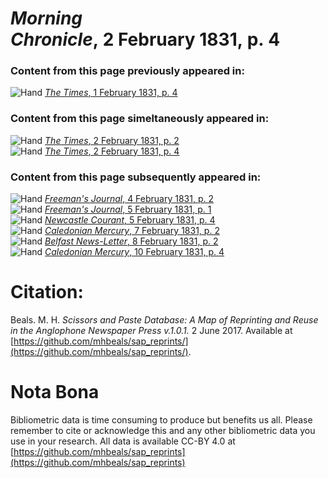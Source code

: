 # *Morning Chronicle*, 2 February 1831, p. 4  
  
### Content from this page previously appeared in:  
![Hand](http://scissorsandpaste.net/wp-content/uploads/2017/06/smallhandpointer.png) [*The Times*, 1 February 1831, p. 4](https://mhbeals.github.io/sap_html/The-Times/The-Times-1-February-1831-p-4)  
  
### Content from this page simeltaneously appeared in:  
![Hand](http://scissorsandpaste.net/wp-content/uploads/2017/06/smallhandpointer.png) [*The Times*, 2 February 1831, p. 2](https://mhbeals.github.io/sap_html/The-Times/The-Times-2-February-1831-p-2)  
![Hand](http://scissorsandpaste.net/wp-content/uploads/2017/06/smallhandpointer.png) [*The Times*, 2 February 1831, p. 4](https://mhbeals.github.io/sap_html/The-Times/The-Times-2-February-1831-p-4)  
  
### Content from this page subsequently appeared in:  
![Hand](http://scissorsandpaste.net/wp-content/uploads/2017/06/smallhandpointer.png) [*Freeman's Journal*, 4 February 1831, p. 2](https://mhbeals.github.io/sap_html/Freeman's-Journal/Freeman's-Journal-4-February-1831-p-2)  
![Hand](http://scissorsandpaste.net/wp-content/uploads/2017/06/smallhandpointer.png) [*Freeman's Journal*, 5 February 1831, p. 1](https://mhbeals.github.io/sap_html/Freeman's-Journal/Freeman's-Journal-5-February-1831-p-1)  
![Hand](http://scissorsandpaste.net/wp-content/uploads/2017/06/smallhandpointer.png) [*Newcastle Courant*, 5 February 1831, p. 4](https://mhbeals.github.io/sap_html/Newcastle-Courant/Newcastle-Courant-5-February-1831-p-4)  
![Hand](http://scissorsandpaste.net/wp-content/uploads/2017/06/smallhandpointer.png) [*Caledonian Mercury*, 7 February 1831, p. 2](https://mhbeals.github.io/sap_html/Caledonian-Mercury/Caledonian-Mercury-7-February-1831-p-2)  
![Hand](http://scissorsandpaste.net/wp-content/uploads/2017/06/smallhandpointer.png) [*Belfast News-Letter*, 8 February 1831, p. 2](https://mhbeals.github.io/sap_html/Belfast-News-Letter/Belfast-News-Letter-8-February-1831-p-2)  
![Hand](http://scissorsandpaste.net/wp-content/uploads/2017/06/smallhandpointer.png) [*Caledonian Mercury*, 10 February 1831, p. 4](https://mhbeals.github.io/sap_html/Caledonian-Mercury/Caledonian-Mercury-10-February-1831-p-4)  


# Citation: 

Beals. M. H. *Scissors and Paste Database: A Map of Reprinting and Reuse in the Anglophone Newspaper Press v.1.0.1.* 2 June 2017. Available at [https://github.com/mhbeals/sap_reprints/](https://github.com/mhbeals/sap_reprints/). 

# Nota Bona

Bibliometric data is time consuming to produce but benefits us all. Please remember to cite or acknowledge this and any other bibliometric data you use in your research. All data is available CC-BY 4.0 at [https://github.com/mhbeals/sap_reprints](https://github.com/mhbeals/sap_reprints)